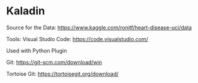 # Kaladin

Source for the Data:
https://www.kaggle.com/ronitf/heart-disease-uci/data

Tools:
Visual Studio Code:
https://code.visualstudio.com/

Used with Python Plugin

Git:
https://git-scm.com/download/win

Tortoise Git:
https://tortoisegit.org/download/